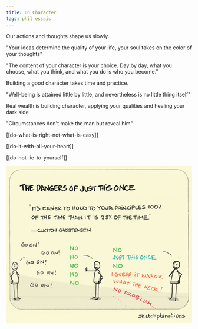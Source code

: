 ```yaml
---
title: On Character
tags: phil essais 
---
```



Our actions and thoughts shape us slowly. 

"Your ideas determine the quality of your life, your soul takes on the color of your thoughts"  

"The content of your character is your choice. Day by day, what you choose, what you think, and what you do is who you become."  

Building a good character takes time and practice. 

"Well-being is attained little by little, and nevertheless is no little thing itself"

Real wealth is building character, applying your qualities and healing your dark side 

"Circumstances don't make the man but reveal him"  

[[do-what-is-right-not-what-is-easy]]

[[do-it-with-all-your-heart]]

[[do-not-lie-to-yourself]]

![](/static/img/principles-all-the-time.jpeg)
